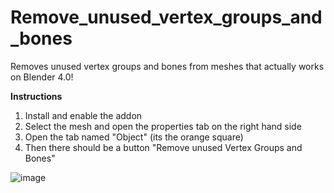 # Remove_unused_vertex_groups_and_bones
Removes unused vertex groups and bones from meshes that actually works on Blender 4.0!

**Instructions**
1. Install and enable the addon
2. Select the mesh and open the properties tab on the right hand side
3. Open the tab named "Object" (its the orange square)
4. Then there should be a button "Remove unused Vertex Groups and Bones"
   
![image](![Untitled](https://github.com/mad4art/Remove_unused_vertex_groups_and_bones/assets/65566489/ead616cd-2679-4fcd-91fc-f586a99e4d84))
